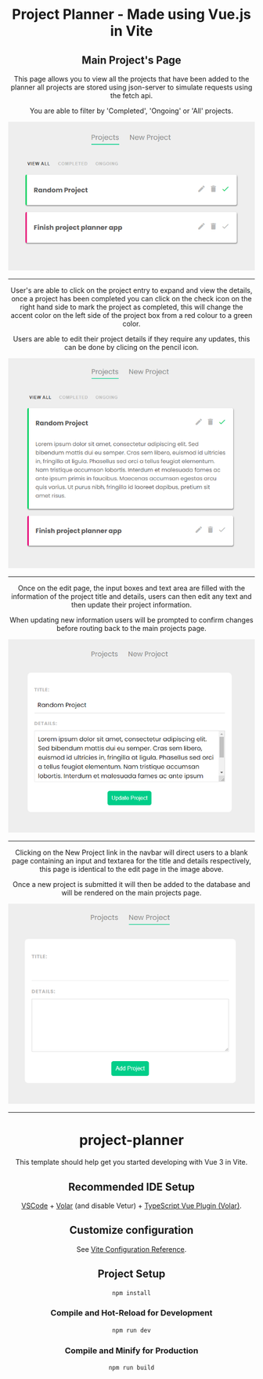 <div align="center">
<h1>Project Planner - Made using Vue.js in Vite
</div>

<div align="center">
  <h2>Main Project's Page</h2>
  <p>
    This page allows you to view all the projects that have been added to the planner
    all projects are stored using json-server to simulate requests using the fetch api.
  </p>
  <p>You are able to filter by 'Completed', 'Ongoing' or 'All' projects.</p>
<div>


<img src="https://github.com/ddastardly91/project-planner/blob/main/public/screenshot1.png?raw=true" />

<hr />

<div align="center">
  <p>
    User's are able to click on the project entry to expand and view the details, once a project has been completed you can click on the check icon on the right hand side to mark the project as completed, this will change the accent color on the left side of the project box from a red colour to a green color.
  </p>
  <p>
  Users are able to edit their project details if they require any updates, this can be done by clicing on the pencil icon.
  </p>
<div>

<img src="https://github.com/ddastardly91/project-planner/blob/main/public/screenshot2.png?raw=true" />

<hr />

<div align="center">
  <p>
    Once on the edit page, the input boxes and text area are filled with the information of the project title and details, users can then edit any text and then update their project information.
  </p>
  <p>
  When updating new information users will be prompted to confirm changes before routing back to the main projects page.
  </p>
<div>

<img src="https://github.com/ddastardly91/project-planner/blob/main/public/screenshot3.png?raw=true" />

<hr />

<div align="center">
  <p>
    Clicking on the New Project link in the navbar will direct users to a blank page containing an input and textarea for the title and details respectively, this page is identical to the edit page in the image above.
  </p>
  <p>
  Once a new project is submitted it will then be added to the database and will be rendered on the main projects page.
  </p>
<div>

<img src="https://github.com/ddastardly91/project-planner/blob/main/public/screenshot4.png?raw=true" />

<hr />

# project-planner

This template should help get you started developing with Vue 3 in Vite.

## Recommended IDE Setup

[VSCode](https://code.visualstudio.com/) + [Volar](https://marketplace.visualstudio.com/items?itemName=Vue.volar) (and disable Vetur) + [TypeScript Vue Plugin (Volar)](https://marketplace.visualstudio.com/items?itemName=Vue.vscode-typescript-vue-plugin).

## Customize configuration

See [Vite Configuration Reference](https://vitejs.dev/config/).

## Project Setup

```sh
npm install
```

### Compile and Hot-Reload for Development

```sh
npm run dev
```

### Compile and Minify for Production

```sh
npm run build
```

